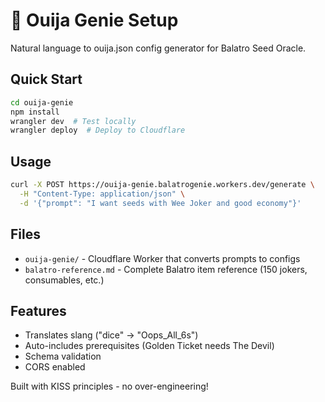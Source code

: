 # 🧞 Ouija Genie Setup

Natural language to ouija.json config generator for Balatro Seed Oracle.

## Quick Start

```bash
cd ouija-genie
npm install
wrangler dev  # Test locally
wrangler deploy  # Deploy to Cloudflare
```

## Usage

```bash
curl -X POST https://ouija-genie.balatrogenie.workers.dev/generate \
  -H "Content-Type: application/json" \
  -d '{"prompt": "I want seeds with Wee Joker and good economy"}'
```

## Files
- `ouija-genie/` - Cloudflare Worker that converts prompts to configs
- `balatro-reference.md` - Complete Balatro item reference (150 jokers, consumables, etc.)

## Features
- Translates slang ("dice" → "Oops_All_6s")
- Auto-includes prerequisites (Golden Ticket needs The Devil)
- Schema validation
- CORS enabled

Built with KISS principles - no over-engineering!